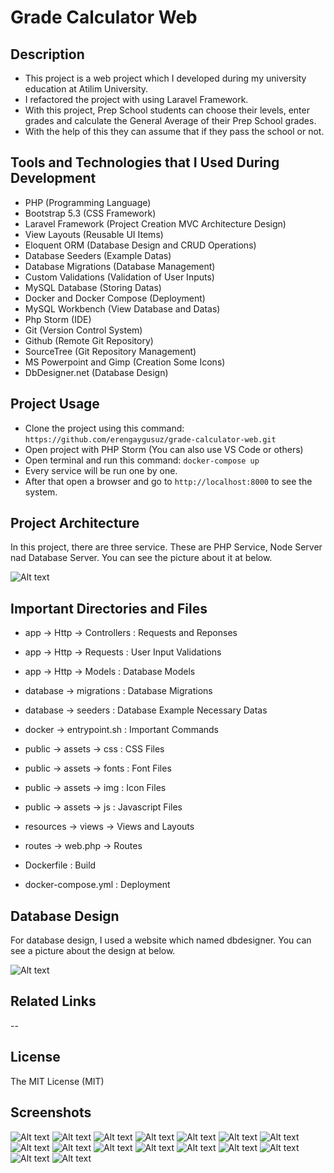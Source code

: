 # Grade Calculator Web

## Description

* This project is a web project which I developed during my university education at Atilim University. 
* I refactored the project with using Laravel Framework.
* With this project, Prep School students can choose their levels, enter grades and calculate the General Average of their Prep School grades. 
* With the help of this they can assume that if they pass the school or not.

## Tools and Technologies that I Used During Development

* PHP (Programming Language)
* Bootstrap 5.3 (CSS Framework)
* Laravel Framework (Project Creation MVC Architecture Design)
* View Layouts (Reusable UI Items)
* Eloquent ORM (Database Design and CRUD Operations)
* Database Seeders (Example Datas)
* Database Migrations (Database Management)
* Custom Validations (Validation of User Inputs)
* MySQL Database (Storing Datas)
* Docker and Docker Compose (Deployment)
* MySQL Workbench (View Database and Datas)
* Php Storm (IDE)
* Git (Version Control System)
* Github (Remote Git Repository)
* SourceTree (Git Repository Management)
* MS Powerpoint and Gimp (Creation Some Icons)
* DbDesigner.net (Database Design)

## Project Usage

* Clone the project using this command: ``` https://github.com/erengaygusuz/grade-calculator-web.git ```
* Open project with PHP Storm (You can also use VS Code or others)
* Open terminal and run this command: ``` docker-compose up ```
* Every service will be run one by one. 
* After that open a browser and go to ``` http://localhost:8000 ``` to see the system.

## Project Architecture

In this project, there are three service. These are PHP Service, Node Server nad Database Server. You can see the picture about it at below.

![Alt text](/images/grade-calculator-architecture.png)

## Important Directories and Files

* app -> Http -> Controllers : Requests and Reponses
* app -> Http -> Requests : User Input Validations
* app -> Http -> Models : Database Models

* database -> migrations : Database Migrations
* database -> seeders : Database Example Necessary Datas

* docker -> entrypoint.sh : Important Commands

* public -> assets -> css : CSS Files
* public -> assets -> fonts : Font Files
* public -> assets -> img : Icon Files
* public -> assets -> js : Javascript Files

* resources -> views -> Views and Layouts

* routes -> web.php -> Routes

* Dockerfile : Build

* docker-compose.yml : Deployment

## Database Design

For database design, I used a website which named dbdesigner. You can see a picture about the design at below.

![Alt text](/images/grade-calculator-database-design.png)

## Related Links

-- 

## License

The MIT License (MIT)

## Screenshots

![Alt text](/images/01-grade-calculator.png)
![Alt text](/images/02-grade-calculator.png)
![Alt text](/images/03-grade-calculator.png)
![Alt text](/images/04-grade-calculator.png)
![Alt text](/images/05-grade-calculator.png)
![Alt text](/images/06-grade-calculator.png)
![Alt text](/images/07-grade-calculator.png)
![Alt text](/images/08-grade-calculator.png)
![Alt text](/images/09-grade-calculator.png)
![Alt text](/images/10-grade-calculator.png)
![Alt text](/images/11-grade-calculator.png)
![Alt text](/images/12-grade-calculator.png)
![Alt text](/images/13-grade-calculator.png)
![Alt text](/images/14-grade-calculator.png)
![Alt text](/images/15-grade-calculator.png)
![Alt text](/images/16-grade-calculator.png)
